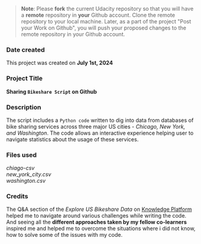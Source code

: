 >**Note**: Please **fork** the current Udacity repository so that you will have a **remote** repository in **your** Github account. Clone the remote repository to your local machine. Later, as a part of the project "Post your Work on Github", you will push your proposed changes to the remote repository in your Github account.

### Date created
This project was created on **July 1st, 2024**

### Project Title
**Sharing `Bikeshare Script` on Github**

### Description
The script includes a `Python code` written to dig into data from databases of bike sharing services across three major US cities - _Chicago, New York, and Washington_. The code allows an interactive experience helping user to navigate statistics about the usage of these services. 

### Files used
_chiago-csv_  
_new_york_city.csv_  
_washington.csv_  

### Credits
The Q&A section of the _Explore US Bikeshare Data_ on [Knowledge Platform](https://knowledge.udacity.com/?nanodegree=nd104&page=1&project=328&rubric=1379) helped me to navigate around various challenges while writing the code. And seeing all the **different approaches taken by my fellow co-learners** inspired me and helped me to overcome the situations where i did not know, how to solve some of the issues with my code. 
